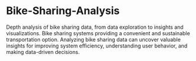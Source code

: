 # Bike-Sharing-Analysis

Depth analysis of bike sharing data, from data exploration to insights and visualizations. Bike sharing systems providing a convenient and sustainable transportation option. Analyzing bike sharing data can uncover valuable insights for improving system efficiency, understanding user behavior, and making data-driven decisions.

